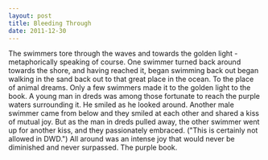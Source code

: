 ```yaml
---
layout: post
title: Bleeding Through
date: 2011-12-30
---
```

The swimmers tore through the waves and towards the golden light -
      metaphorically speaking of course. One swimmer turned back around towards the shore, and
      having reached it, began swimming back out began walking in the sand back out to that great
      place in the ocean. To the place of animal dreams.    Only a few swimmers
      made it to the golden light to the book. A young man in dreds was among those fortunate to
      reach the purple waters surrounding it. He smiled as he looked around. Another male swimmer
      came from below and they smiled at each other and shared a kiss of mutual joy. But as the man
      in dreds pulled away, the other swimmer went up for another kiss, and they passionately
      embraced. ("This is certainly not allowed in DWD.")    All around was an
      intense joy that would never be diminished and never surpassed.    The
      purple book.